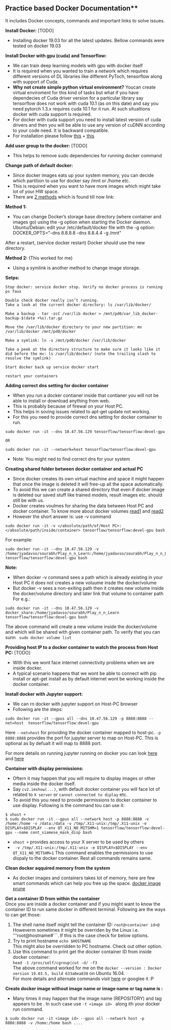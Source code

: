 ## Practice based Docker Documentation** 
It includes Docker concepts, commands and important links to solve issues.

**Install Docker:** [TODO]
* Installing docker 19.03 for all the latest updates. Bellow commands were tested on docker 19.03

**Install Docker with gpu (cuda) and Tensorflow:** 
* We can train deep learning models with gpu with docker itself
* It is required when you wanted to train a network which requires different versions of DL libraries like different PyToch, tensorflow along with support of Cuda. 
* **Why not create simple python virtual environment?** Youcan create virtual enviroment for this kind of tasks but what if you have dependecies of Cuda driver version for a particular library say tensorflow does not work with cuda 10.1 (as on this date) and say you need pytorch 1.3.x requires cuda 10.1 for it run. At such situaltions docker with cuda support is required.
* For docker with cuda support you need to install latest version of cuda drivers and then you will be able to use any version of cuDNN according to your code need. It is backward compatible.
* For installation please follow [this][7] + [this][6]

**Add user group to the docker:** [TODO]
* This helps to remove sudo dependencies for running docker command

**Change path of default docker:**
* Since docker images eats up your system memory, you can decide which partition to use for docker say /mnt or /home etc.
* This is required when you want to have more images which might take lot of your HW space.
* There are [2 methods][1] which is found till now link:

**Method 1:** 
* You can change Docker’s storage base directory (where container and images go) using the -g option when starting the Docker daemon.
Ubuntu/Debian: edit your /etc/default/docker file with the -g option: DOCKER_OPTS="-dns 8.8.8.8 -dns 8.8.4.4 -g /mnt"

After a restart, (service docker restart) Docker should use the new directory.

**Method 2:** (This worked for me)
* Using a symlink is another method to change image storage.

**Setps:**

    Stop docker: service docker stop. Verify no docker process is running ps faux
    
    Double check docker really isn’t running. 
    Take a look at the current docker directory: ls /var/lib/docker/
    
    Make a backup - tar -zcC /var/lib docker > /mnt/pd0/var_lib_docker-backup-$(date +%s).tar.gz
    
    Move the /var/lib/docker directory to your new partition: mv /var/lib/docker /mnt/pd0/docker
    
    Make a symlink: ln -s /mnt/pd0/docker /var/lib/docker
    
    Take a peek at the directory structure to make sure it looks like it did before the mv: ls /var/lib/docker/ (note the trailing slash to resolve the symlink)
    
    Start docker back up service docker start
    
    restart your containers



**Adding correct dns setting for docker container**
* When you run a docker contianer inside that contianer you will not be able to install or download anything from web. 
* This is probably because of firewal on your Host PC. 
* This helps in soving issues related to apt-get update not working.
* For this you need to provide correct dns setting for docker container to run.
```
sudo docker run -it --dns 10.47.56.129 tensorflow/tensorflow:devel-gpu

OR

sudo docker run -it --network=host tensorflow/tensorflow:devel-gpu 
```
* Note: You might ned to find correct dns for your system


**Creating shared folder between docker container and actual PC**
* Since docker creates its own virtual machine and space it might happen that once the image is deleted it will free-up all the space automatically. 
* To avoid this we can create a shared directory that even if docker image is deleted our saved stuff like trained models, result images etc. should still be with us.
* Docker creates voulmes for sharing the data between Host PC and docker container. To know more about docker volumes [read1][3] and [read2][2] 
* However the short answer is: use -v command
```
sudo docker run -it -v </absolute/path/of/Host PC>:</absolute/path/inside/container> tensorflow/tensorflow:devel-gpu bash
```
For example:
```
sudo docker run -it --dns 10.47.56.129 -v /home/jyadavso/sourabh/Play_n_n_Learn:/home/jyadavso/sourabh/Play_n_n_Learn tensorflow/tensorflow:devel-gpu bash
```
**Note:**
* When docker -v command sees a path which is already existing in your Host PC it does not creates a new voluume insde the docker/volume
* But docker -v sees a non-exiting path then it creates new volume inside the docker/volume directory and later link that volume to container path
For e.g.:
```
sudo docker run -it --dns 10.47.56.129 -v docker_share:/home/jyadavso/sourabh/Play_n_n_Learn tensorflow/tensorflow:devel-gpu bash
```
The above command will create a new volume inside the docker/volume and which will be shared with given container path. 
To verify that you can sunn ``` sudo docker volume list```

**Providing host IP to a docker container to watch the process from Host PC:** [TODO]
* With this we wont face internet connectivity problems when we are inside docker.
* A typical scenario happens that we wont be able to connect with pip install or apt-get install as by default internet wont be working inside the docker container.

**Install docker with Jupyter support:**
* We can rn docker with jupyter support on Host-PC browser
* Following are the steps:
```
sudo docker run -it --gpus all --dns 10.47.56.129 -p 8888:8888 --net=host  tensorflow/tensorflow:devel-gpu 
```
Here ```--net=host``` for providing the docker container mapped to host-pc. ```-p 8888:8888``` provides the port for jupyter server to map on Host-PC. This is optional as by defualt it will map to 8888 port.

For more details on running jupyter running on docker you can look [here][4] and [here][5]

**Container with display permissions:**
* Oftern it may happen that you will require to display images or other media inside the docker itself. 
* Say ```cv2.imshow(...)```, with default docker container you will face lot of related to ```X server``` or ```cannot connected to diplay``` etc.
* To avoid this you need to provide permissions to docker container to use display. Following is the command tou can use it:
```
$ xhost +
$ sudo docker run -it --gpus all --network host -p 8888:8888 -v /home:/home -v /data:/data -v /tmp/.X11-unix:/tmp/.X11-unix -e DISPLAY=$DISPLAY --env QT_X11_NO_MITSHM=1 tensorflow/tensorflow:devel-gpu --name cont_siamese_mask_disp bash
```
* ```xhost +``` provides access to your X server to be used by others
* ``` -v /tmp/.X11-unix:/tmp/.X11-unix -e DISPLAY=$DISPLAY --env QT_X11_NO_MITSHM=1``` This command enables the permissions to use dispaly to the docker container. Rest all commands remains same.

**Clean docker aqquired memory from the system**
* As docker images and containers takes lot of memory, here are few smart commands which can help you free up the space.
[docker image prune][8]  

**Get a container ID from within the container**  
Once you are inside a docker container and if you might want to know the container ID to run same docker in different terminal. Following are the ways to can get those:  
1. The shell name itself might tell the container ID: ```root@<container id>@```  
Howeverm sometimes it might be overriden by the Linux i.e. '''root@hostname#```. If this is the case check for below options.  
2. Try to print hostname ```echo $HOSTNAME```  
This might also be overridden to PC hostname.  Check out other option.  
3. Use this command to print get the docker container ID from inside docker container:  
```head -1 /proc/self/cgroup|cut -d/ -f3```  
The above command worked for me on the ```docker --version : Docker version 19.03.5, build 633a0ea838``` on Ubuntu 16.04.  
For more details and alternate commands visit [here][9] or googlee it :P  

**Create docker image without image name or image name or tag name is <none>:**  
- Many times it may happen that the image name (REPOSITORY) and tag appears to be <none>. In such case use ```-t <image id> ``` along ith your docker run command.    
    
```$ sudo docker run -it <image id> --gpus all --network host -p 8888:8888 -v /home:/home bash .... ```


[1]: https://forums.docker.com/t/how-do-i-change-the-docker-image-installation-directory/1169
[2]: https://linuxhint.com/docker_volume_share_data/
[3]: https://www.ionos.com/community/server-cloud-infrastructure/docker/understanding-and-managing-docker-container-volumes/
[4]: https://jupyter-docker-stacks.readthedocs.io/en/latest/using/running.html
[5]: https://github.com/ReproNim/neurodocker/issues/82
[6]: https://www.tensorflow.org/install/docker
[7]: https://github.com/NVIDIA/nvidia-docker
[8]: https://linuxize.com/post/how-to-remove-docker-images-containers-volumes-and-networks/  
[9]: https://forums.docker.com/t/get-a-containers-full-id-from-inside-of-itself/37237/2  
